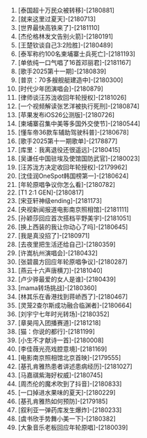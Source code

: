 
1. [泰国超十万民众被转移]-[2180881]
1. [就来这里过夏天]-[2180713]
1. [世界最快高铁来了]-[2181110]
1. [杰伦格林发文告别火箭]-[2180191]
1. [王楚钦谈自己3:2险胜]-[2180489]
1. [泰军称约100名柬埔寨士兵死亡]-[2181193]
1. [单依纯一口气唱了16首邓丽君]-[2181167]
1. [歌手2025第十一期]-[2180839]
1. [普京：70多艘舰艇建造中]-[2180300]
1. [时代少年团演唱会]-[2180879]
1. [律师谈汪苏泷收回年轮授权]-[2181026]
1. [一个视频解读张艺洋被执行死刑]-[2180874]
1. [苹果发布iOS26公测版]-[2180726]
1. [柬埔寨召集中美等多国外交使节]-[2180544]
1. [懂车帝36款车辅助驾驶科普]-[2180678]
1. [歌手2025第十一期歌单]-[2178877]
1. [库里：我离退役还很遥远]-[2180415]
1. [吴谦任中国驻埃及使馆国防武官]-[2180023]
1. [汪苏泷方决定收回年轮授权]-[2179962]
1. [沈佳润OneSpot韩国榜第一]-[2180624]
1. [年轮原唱争议你怎么看]-[2180782]
1. [T1 2:1 GEN]-[2180817]
1. [宋亚轩神级ending]-[2181173]
1. [央视新闻报道电影南京照相馆]-[2181111]
1. [孙颖莎回应首次搭档平野美宇]-[2181051]
1. [换上西装的我让你动心了吗]-[2180645]
1. [我是真没招了]-[2180971]
1. [去夜里把生活还给自己]-[2180359]
1. [许嵩杭州演唱会]-[2180432]
1. [张碧晨方回应年轮原唱争议]-[2180287]
1. [燕云十六声唐横刀]-[2181040]
1. [卢少骅最爱的女人是谁]-[2180439]
1. [mama转场挑战]-[2180360]
1. [林其乐在香港找到蒋峤西了]-[2180467]
1. [灵笼2查尔斯成功融合临渊者]-[2180664]
1. [刘宇宁七年时光转场]-[2180352]
1. [章昊闯入团播赛道]-[2181218]
1. [猫：你说的都行]-[2181199]
1. [小生不才献诗一首]-[2180008]
1. [李佳薇光亮戏腔意境]-[2181169]
1. [电影南京照相馆北京首映]-[2179555]
1. [基孔肯雅热患者讲述患病经历]-[2181027]
1. [马嘉祺紫海好权威]-[2180745]
1. [周杰伦的魔术吹到了抖音]-[2180833]
1. [一口掉进水果味的夏天]-[2180229]
1. [基孔肯雅热如何预防]-[2179185]
1. [叙利亚一弹药库发生爆炸]-[2180233]
1. [虞书欣手势舞小美一下]-[2180382]
1. [大象音乐老板回应年轮原唱]-[2180039]
